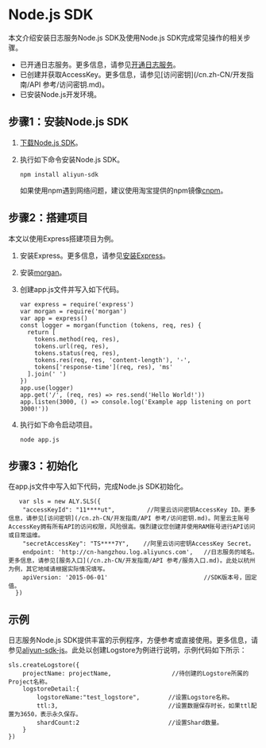 # Node.js SDK

本文介绍安装日志服务Node.js SDK及使用Node.js SDK完成常见操作的相关步骤。

-   已开通日志服务。更多信息，请参见[开通日志服务](https://www.aliyun.com/product/sls?spm=5176.7933691.J_8058803260.20.3eeb2a665LA0eU)。
-   已创建并获取AccessKey。更多信息，请参见[访问密钥](/cn.zh-CN/开发指南/API 参考/访问密钥.md)。
-   已安装Node.js开发环境。

## 步骤1：安装Node.js SDK

1.  [下载Node.js SDK](https://github.com/aliyun-UED/aliyun-sdk-js)。

2.  执行如下命令安装Node.js SDK。

    ```
    npm install aliyun-sdk
    ```

    如果使用npm遇到网络问题，建议使用淘宝提供的npm镜像[cnpm](https://npm.taobao.org/)。


## 步骤2：搭建项目

本文以使用Express搭建项目为例。

1.  安装Express。更多信息，请参见[安装Express](http://www.expressjs.com.cn/starter/installing.html)。

2.  安装[morgan](https://www.npmjs.com/package/morgan)。

3.  创建app.js文件并写入如下代码。

    ```
    var express = require('express')
    var morgan = require('morgan')
    var app = express()
    const logger = morgan(function (tokens, req, res) {
      return [
        tokens.method(req, res),
        tokens.url(req, res),
        tokens.status(req, res),
        tokens.res(req, res, 'content-length'), '-',
        tokens['response-time'](req, res), 'ms'
      ].join(' ')
    })
    app.use(logger)
    app.get('/', (req, res) => res.send('Hello World!'))
    app.listen(3000, () => console.log('Example app listening on port 3000!'))
    ```

4.  执行如下命令启动项目。

    ```
    node app.js
    ```


## 步骤3：初始化

在app.js文件中写入如下代码，完成Node.js SDK初始化。

```
   var sls = new ALY.SLS({
    "accessKeyId": "11****ut",         //阿里云访问密钥AccessKey ID。更多信息，请参见[访问密钥](/cn.zh-CN/开发指南/API 参考/访问密钥.md)。阿里云主账号AccessKey拥有所有API的访问权限，风险很高。强烈建议您创建并使用RAM账号进行API访问或日常运维。 
    "secretAccessKey": "TS****7Y",    //阿里云访问密钥AccessKey Secret。 
    endpoint: 'http://cn-hangzhou.log.aliyuncs.com',   //日志服务的域名。更多信息，请参见[服务入口](/cn.zh-CN/开发指南/API 参考/服务入口.md)。此处以杭州为例，其它地域请根据实际情况填写。
    apiVersion: '2015-06-01'                           //SDK版本号，固定值。
  })
```

## 示例

日志服务Node.js SDK提供丰富的示例程序，方便参考或直接使用。更多信息，请参见[aliyun-sdk-js](https://github.com/aliyun-UED/aliyun-sdk-js/tree/master/samples/sls)。此处以创建Logstore为例进行说明，示例代码如下所示：

```
sls.createLogstore({
    projectName: projectName,                 //待创建的Logstore所属的Project名称。
    logstoreDetail:{
        logstoreName:"test_logstore",        //设置Logstore名称。
        ttl:3,                               //设置数据保存时长，如果ttl配置为3650，表示永久保存。
        shardCount:2                         //设置Shard数量。
    }
})
```

